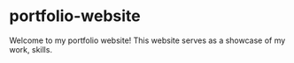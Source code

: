 # portfolio-website
Welcome to my portfolio website! This website serves as a showcase of my work, skills.

